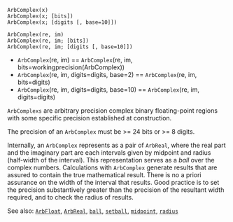 ```
ArbComplex(x)
ArbComplex(x; [bits])
ArbComplex(x; [digits [, base=10]])

ArbComplex(re, im)
ArbComplex(re, im; [bits])
ArbComplex(re, im; [digits [, base=10]])
```

  * `ArbComplex`(re, im) == `ArbComplex`(re, im, bits=workingprecision(ArbComplex))
  * `ArbComplex`(re, im, digits=digits, base=2) == `ArbComplex`(re, im, bits=digits)
  * `ArbComplex`(re, im, digits=digits, base=10) == `ArbComplex`(re, im, digits=digits)

`ArbComplexs` are arbitrary precision complex binary floating-point regions with some specific precision established at construction.

The precision of an `ArbComplex` must be >= 24 bits or >= 8 digits.

Internally, an `ArbComplex` represents as a pair of `ArbReal`, where the real part and the imaginary part are each intervals given by midpoint and radius (half-width of the interval). This representation serves as a *ball* over the complex numbers. Calculations with `ArbComplex` generate results that are assured to contain the true mathematical result. There is no a priori assurance on the width of the interval that results. Good practice is to set the precision substantively greater than the precision of the resultant width required, and to check the radius of results.

See also: [`ArbFloat`](@ref), [`ArbReal`](@ref), [`ball`](@ref), [`setball`](@ref), [`midpoint`](@ref), [`radius`](@ref)
